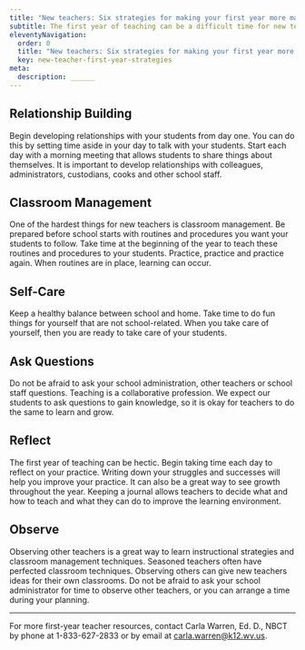 ```yaml
---
title: "New teachers: Six strategies for making your first year more manageable"
subtitle: The first year of teaching can be a difficult time for new teachers. They face the challenges of building relationships with their students, managing their classrooms and self-care; however, there are ways to make the first year more manageable. WVDE Director of Educator Development and Support Dr. Carla Warren shares six strategies for new teachers.
eleventyNavigation:
  order: 0
  title: "New teachers: Six strategies for making your first year more manageable"
  key: new-teacher-first-year-strategies
meta:
  description: ______
---
```

## Relationship Building

Begin developing relationships with your students from day one. You can do this by setting time aside in your day to talk with your students. Start each day with a morning meeting that allows students to share things about themselves. It is important to develop relationships with colleagues, administrators, custodians, cooks and other school staff. 
 
## Classroom Management

One of the hardest things for new teachers is classroom management. Be prepared before school starts with routines and procedures you want your students to follow. Take time at the beginning of the year to teach these routines and procedures to your students. Practice, practice and practice again. When routines are in place, learning can occur. 
 
## Self-Care

Keep a healthy balance between school and home. Take time to do fun things for yourself that are not school-related. When you take care of yourself, then you are ready to take care of your students.
 
## Ask Questions

Do not be afraid to ask your school administration, other teachers or school staff questions. Teaching is a collaborative profession. We expect our students to ask questions to gain knowledge, so it is okay for teachers to do the same to learn and grow.
 
## Reflect

The first year of teaching can be hectic. Begin taking time each day to reflect on your practice. Writing down your struggles and successes will help you improve your practice. It can also be a great way to see growth throughout the year. Keeping a journal allows teachers to decide what and how to teach and what they can do to improve the learning environment.
 
## Observe

Observing other teachers is a great way to learn instructional strategies and classroom management techniques. Seasoned teachers often have perfected classroom techniques. Observing others can give new teachers ideas for their own classrooms. Do not be afraid to ask your school administrator for time to observe other teachers, or you can arrange a time during your planning. 

---

For more first-year teacher resources, contact Carla Warren, Ed. D., NBCT by phone at  1-833-627-2833 or by email at [carla.warren@k12.wv.us](carla.warren@k12.wv.us).

